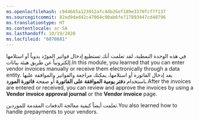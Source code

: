 ```yaml
---
ms.openlocfilehash: c944665a123912afc4db26ef189e3370fcf7f137
ms.sourcegitcommit: 82ed9ded42c47064c90ab6fe717893447cd48796
ms.translationtype: HT
ms.contentlocale: ar-SA
ms.lasthandoff: 10/19/2020
ms.locfileid: "6070881"
---
```

<span data-ttu-id="bbbd2-101">في هذه الوحدة النمطية، لقد تعلمت أنك تستطيع إدخال فواتير المورّد يدوياً أو استلامها إلكترونياً عن طريق هيئة بيانات.</span><span class="sxs-lookup"><span data-stu-id="bbbd2-101">In this module, you learned that you can enter vendor invoices manually or receive them electronically through a data entity.</span></span> <span data-ttu-id="bbbd2-102">بعد إدخال الفاتورة أو استلامها، يمكنك مراجعة والفواتير والموافقة عليها باستخدام **دفتر يومية الموافقة على الفاتورة** أو صفحة **فاتورة المورد**.</span><span class="sxs-lookup"><span data-stu-id="bbbd2-102">After the invoices are entered or received, you can review and approve the invoices by using a **Vendor invoice approval journal** or the **Vendor invoice** page.</span></span> 

<span data-ttu-id="bbbd2-103">تعلمت أيضاً كيفية معالجة الدفعات المقدمة للموردين.</span><span class="sxs-lookup"><span data-stu-id="bbbd2-103">You also learned how to handle prepayments to your vendors.</span></span>
